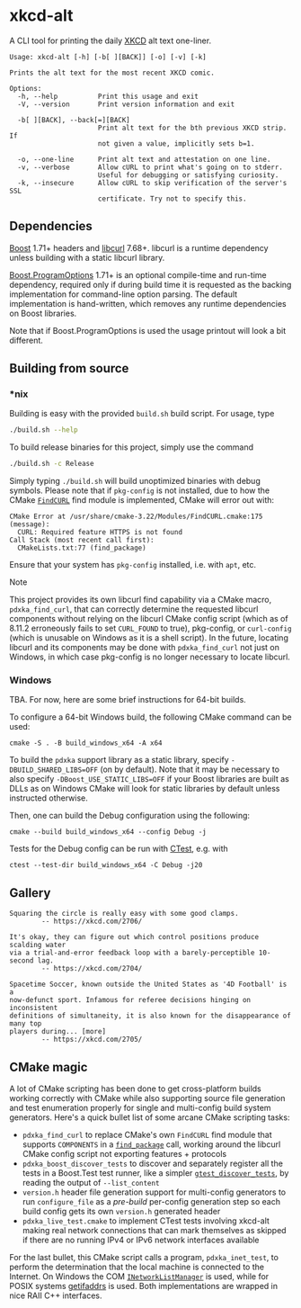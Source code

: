 # xkcd-alt

A CLI tool for printing the daily [XKCD](https://xkcd.com/) alt text one-liner.

```
Usage: xkcd-alt [-h] [-b[ ][BACK]] [-o] [-v] [-k]

Prints the alt text for the most recent XKCD comic.

Options:
  -h, --help          Print this usage and exit
  -V, --version       Print version information and exit

  -b[ ][BACK], --back[=][BACK]
                      Print alt text for the bth previous XKCD strip. If
                      not given a value, implicitly sets b=1.

  -o, --one-line      Print alt text and attestation on one line.
  -v, --verbose       Allow cURL to print what's going on to stderr.
                      Useful for debugging or satisfying curiosity.
  -k, --insecure      Allow cURL to skip verification of the server's SSL
                      certificate. Try not to specify this.
```

## Dependencies

[Boost](https://www.boost.org/) 1.71+ headers and
[libcurl](https://curl.se/libcurl/) 7.68+. libcurl is a runtime dependency
unless building with a static libcurl library.

[Boost.ProgramOptions](https://theboostcpplibraries.com/boost.program_options)
1.71+ is an optional compile-time and run-time dependency, required only if
during build time it is requested as the backing implementation for
command-line option parsing. The default implementation is hand-written, which
removes any runtime dependencies on Boost libraries.

Note that if Boost.ProgramOptions is used the usage printout will look a bit
different.

## Building from source

### *nix

Building is easy with the provided `build.sh` build script. For usage, type

```bash
./build.sh --help
```

To build release binaries for this project, simply use the command

```bash
./build.sh -c Release
```

Simply typing `./build.sh` will build unoptimized binaries with debug symbols.
Please note that if `pkg-config` is not installed, due to how the CMake
[`FindCURL`](https://cmake.org/cmake/help/latest/module/FindCURL.html) find
module is implemented, CMake will error out with:

```
CMake Error at /usr/share/cmake-3.22/Modules/FindCURL.cmake:175 (message):
  CURL: Required feature HTTPS is not found
Call Stack (most recent call first):
  CMakeLists.txt:77 (find_package)
```

Ensure that your system has `pkg-config` installed, i.e. with `apt`, etc.

> [!NOTE]
>
> This project provides its own libcurl find capability via a CMake macro,
> `pdxka_find_curl`, that can correctly determine the requested libcurl
> components without relying on the libcurl CMake config script (which as of
> 8.11.2 erroneously fails to set `CURL_FOUND` to true), pkg-config, or
> `curl-config` (which is unusable on Windows as it is a shell script). In the
> future, locating libcurl and its components may be done with
> `pdxka_find_curl` not just on Windows, in which case pkg-config is no longer
> necessary to locate libcurl.

### Windows

TBA. For now, here are some brief instructions for 64-bit builds.

To configure a 64-bit Windows build, the following CMake command can be used:

```shell
cmake -S . -B build_windows_x64 -A x64
```

To build the `pdxka` support library as a static library, specify
`-DBUILD_SHARED_LIBS=OFF` (on by default). Note that it may be necessary to
also specify `-DBoost_USE_STATIC_LIBS=OFF` if your Boost libraries are built as
DLLs as on Windows CMake will look for static libraries by default unless
instructed otherwise.

Then, one can build the Debug configuration using the following:

```shell
cmake --build build_windows_x64 --config Debug -j
```

Tests for the Debug config can be run with
[CTest](https://cmake.org/cmake/help/latest/manual/ctest.1.html), e.g. with

```shell
ctest --test-dir build_windows_x64 -C Debug -j20
```

## Gallery

```
Squaring the circle is really easy with some good clamps.
		-- https://xkcd.com/2706/
```

```
It's okay, they can figure out which control positions produce scalding water
via a trial-and-error feedback loop with a barely-perceptible 10-second lag.
		-- https://xkcd.com/2704/
```

```
Spacetime Soccer, known outside the United States as '4D Football' is a
now-defunct sport. Infamous for referee decisions hinging on inconsistent
definitions of simultaneity, it is also known for the disappearance of many top
players during... [more]
		-- https://xkcd.com/2705/
```

## CMake magic

A lot of CMake scripting has been done to get cross-platform builds working
correctly with CMake while also supporting source file generation and test
enumeration properly for single and multi-config build system generators. Here's
a quick bullet list of some arcane CMake scripting tasks:

* `pdxka_find_curl` to replace CMake's own `FindCURL` find module that supports
  `COMPONENTS` in a
  [`find_package`](https://cmake.org/cmake/help/latest/command/find_package.html)
  call, working around the libcurl CMake config script not exporting
  features + protocols
* `pdxka_boost_discover_tests` to discover and separately register all the tests
  in a Boost.Test test runner, like a simpler
  [`gtest_discover_tests`](https://cmake.org/cmake/help/latest/module/GoogleTest.html#command:gtest_discover_tests),
  by reading the output of `--list_content`
* `version.h` header file generation support for multi-config generators to
  run `configure_file` as a *pre-build* per-config generation step so each
  build config gets its own `version.h` generated header
* `pdxka_live_test.cmake` to implement CTest tests involving xkcd-alt making
  real network connections that can mark themselves as skipped if there are no
  running IPv4 or IPv6 network interfaces available

For the last bullet, this CMake script calls a program, `pdxka_inet_test`, to
perform the determination that the local machine is connected to the Internet.
On Windows the COM
[`INetworkListManager`](https://learn.microsoft.com/en-us/windows/win32/api/netlistmgr/nn-netlistmgr-inetworklistmanager)
is used, while for POSIX systems [getifaddrs](https://man7.org/linux/man-pages/man3/getifaddrs.3.html)
is used. Both implementations are wrapped in nice RAII C++ interfaces.
